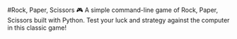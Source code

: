 #Rock, Paper, Scissors 🎮
A simple command-line game of Rock, Paper, Scissors built with Python. Test your luck and strategy against the computer in this classic game!
